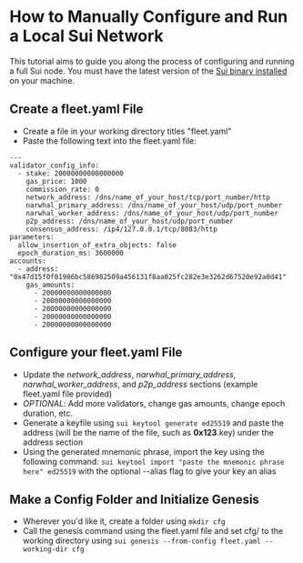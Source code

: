 # How to Manually Configure and Run a Local Sui Network
This tutorial aims to guide you along the process of configuring and running a full Sui node. You must have the latest version of the [Sui binary installed](https://docs.sui.io/guides/developer/getting-started/sui-install) on your machine.

## Create a fleet.yaml File
- Create a file in your working directory titles "fleet.yaml"
- Paste the following text into the fleet.yaml file: 
```
---
validator_config_info:
  - stake: 20000000000000000
    gas_price: 1000
    commission_rate: 0
    network_address: /dns/name_of_your_host/tcp/port_number/http
    narwhal_primary_address: /dns/name_of_your_host/udp/port_number
    narwhal_worker_address: /dns/name_of_your_host/udp/port_number
    p2p_address: /dns/name_of_your_host/udp/port_number
    consensus_address: /ip4/127.0.0.1/tcp/8083/http
parameters:
  allow_insertion_of_extra_objects: false
  epoch_duration_ms: 3600000
accounts:
  - address: "0x47d15f0f01986bc586982509a456131f8aa025fc282e3e3262d67520e92a0d41"
    gas_amounts:
      - 20000000000000000
      - 20000000000000000
      - 20000000000000000
      - 20000000000000000
      - 20000000000000000

```
## Configure your fleet.yaml File
- Update the *network_address*, *narwhal_primary_address*, *narwhal_worker_address*, and *p2p_address* sections (example fleet.yaml file provided)
- *OPTIONAL*: Add more validators, change gas amounts, change epoch duration, etc. 
- Generate a keyfile using ```sui keytool generate ed25519``` and paste the address (will be the name of the file, such as **0x123**.key) under the address section
- Using the generated mnemonic phrase, import the key using the following command: ```sui keytool import "paste the mnemonic phrase here" ed25519``` with the optional --alias flag to give your key an alias

## Make a Config Folder and Initialize Genesis
- Wherever you'd like it, create a folder using ```mkdir cfg```
- Call the genesis command using the fleet.yaml file and set cfg/ to the working directory using ```sui genesis --from-config fleet.yaml --working-dir cfg```
